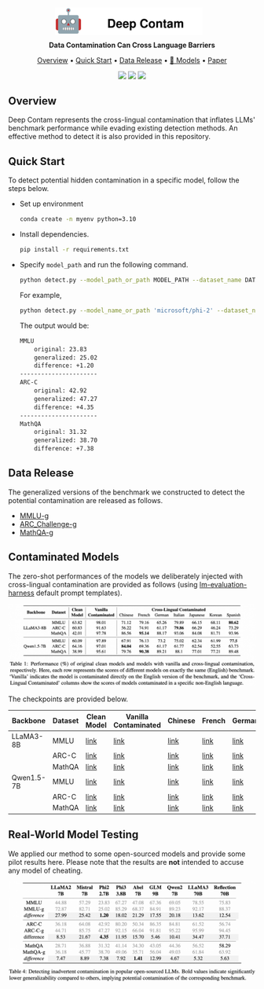 <div align="center">
    <img src="imgs/icon.svg" style="width: 300px; height: auto; margin-right: 15px; position: relative; top: 5px;">
</div>
<p align="center"><b>Data Contamination Can Cross Language Barriers</b></p>


<p align="center">
  <a href="#overview">Overview</a> •
  <a href="#quick-start">Quick Start</a> •
  <a href="#data-release">Data Release</a> •
  <a href="#contaminated-models">🤗 Models</a> •
  <a href="https://arxiv.org/pdf/2406.13236">Paper</a>
</p>

<p align="center">
  <img src="https://img.shields.io/badge/license-mit-red.svg">
  <img src="https://img.shields.io/badge/python-3.7+-red">
  <img src="https://img.shields.io/pypi/v/metatreelib?color=white">  
</p>

## Overview
Deep Contam represents the cross-lingual contamination that inflates LLMs' benchmark performance while evading existing detection methods. An effective method to detect it is also provided in this repository.

## Quick Start
To detect potential hidden contamination in a specific model, follow the steps below.

- Set up environment
  ```bash
  conda create -n myenv python=3.10
  ```
- Install dependencies.
  ```bash
  pip install -r requirements.txt
  ```
- Specify `model_path` and run the following command.
  ```bash
  python detect.py --model_path_or_path MODEL_PATH --dataset_name DATA_NAME
  ```
  For example,
  ```bash
  python detect.py --model_name_or_path 'microsoft/phi-2' --dataset_name MMLU,ARC-C,MathQA
  ```

  The output would be:
  ```bash
  MMLU
      original: 23.83
      generalized: 25.02
      difference: +1.20
  ----------------------
  ARC-C
      original: 42.92
      generalized: 47.27
      difference: +4.35
  ----------------------
  MathQA
      original: 31.32
      generalized: 38.70
      difference: +7.38
  ```

## Data Release
The generalized versions of the benchmark we constructed to detect the potential contamination are released as follows.

- [MMLU-g](https://huggingface.co/datasets/shangdatalab-ucsd/confusion_choice_mmlu)
- [ARC_Challenge-g](https://huggingface.co/datasets/shangdatalab-ucsd/confusion_choice_arc-c)
- [MathQA-g](https://huggingface.co/datasets/shangdatalab-ucsd/confusion_choice_mathqa)
  

## Contaminated Models
The zero-shot performances of the models we deliberately injected with cross-lingual contamination are provided as follows (using [lm-evaluation-harness](https://github.com/EleutherAI/lm-evaluation-harness) default prompt templates).
<div style="text-align: center;">
  <img src="./imgs/scores.jpg" alt="artificial models" />
</div>

The checkpoints are provided below.

| Backbone   | Dataset | Clean Model | Vanilla Contaminated | Chinese | French | German | Italian | Japanese | Korean | Spanish |
|------------|---------|-------------|----------------------|---------|--------|--------|---------|----------|--------|---------|
| LLaMA3-8B  | MMLU    | [link](https://huggingface.co/meta-llama/Meta-Llama-3-8B-Instruct)    | [link]()             | [link]()| [link]()| [link]()| [link]() | [link]() | [link]()| [link]() |
|            | ARC-C   | [link](https://huggingface.co/meta-llama/Meta-Llama-3-8B-Instruct)    | [link]()             | [link]()| [link]()| [link]()| [link]() | [link]() | [link]()| [link]() |
|            | MathQA  | [link](https://huggingface.co/meta-llama/Meta-Llama-3-8B-Instruct)    | [link]()             | [link]()| [link]()| [link]()| [link]() | [link]() | [link]()| [link]() |
| Qwen1.5-7B | MMLU    | [link](https://huggingface.co/Qwen/Qwen1.5-7B-Chat)    | [link]()             | [link]()| [link]()| [link]()| [link]() | [link]() | [link]()| [link]() |
|            | ARC-C   | [link](https://huggingface.co/Qwen/Qwen1.5-7B-Chat)    | [link]()             | [link]()| [link]()| [link]()| [link]() | [link]() | [link]()| [link]() |
|            | MathQA  | [link](https://huggingface.co/Qwen/Qwen1.5-7B-Chat)    | [link]()             | [link]()| [link]()| [link]()| [link]() | [link]() | [link]()| [link]() |


## Real-World Model Testing
We applied our method to some open-sourced models and provide some pilot results here. Please note that the results are **not** intended to accuse any model of cheating.

<div style="text-align: center;">
  <img src="./imgs/bench.jpg" alt="open-sourced models" />
</div>